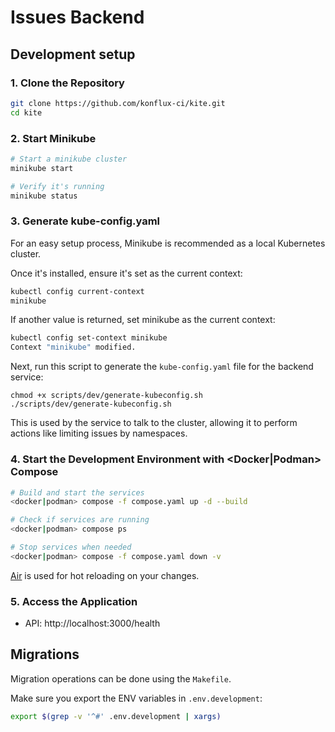 # Issues Backend

## Development setup

### 1. Clone the Repository

```bash
git clone https://github.com/konflux-ci/kite.git
cd kite
```

### 2. Start Minikube

```bash
# Start a minikube cluster
minikube start

# Verify it's running
minikube status
```

### 3. Generate kube-config.yaml

For an easy setup process, Minikube is recommended as a local Kubernetes cluster.

Once it's installed, ensure it's set as the current context:
```bash
kubectl config current-context
minikube
```

If another value is returned, set minikube as the current context:
```bash
kubectl config set-context minikube
Context "minikube" modified.
```
Next, run this script to generate the `kube-config.yaml` file for the backend service:
```
chmod +x scripts/dev/generate-kubeconfig.sh
./scripts/dev/generate-kubeconfig.sh
```

This is used by the service to talk to the cluster, allowing it to perform actions like limiting issues by namespaces.

### 4. Start the Development Environment with <Docker|Podman> Compose

```bash
# Build and start the services
<docker|podman> compose -f compose.yaml up -d --build

# Check if services are running
<docker|podman> compose ps

# Stop services when needed
<docker|podman> compose -f compose.yaml down -v
```

[Air](https://github.com/air-verse/air) is used for hot reloading on your changes.

### 5. Access the Application

- API: http://localhost:3000/health


## Migrations

Migration operations can be done using the `Makefile`.

Make sure you export the ENV variables in `.env.development`:
```bash
export $(grep -v '^#' .env.development | xargs)
```

